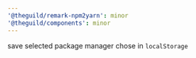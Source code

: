 ```yaml
---
'@theguild/remark-npm2yarn': minor
'@theguild/components': minor
---
```


save selected package manager chose in `localStorage`
